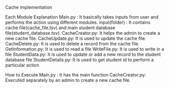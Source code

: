 Cache implementation

Each Module Explanation
  Main.py : It basically takes inputs from user and performs the action using different modules.
  input(folder) : It contains cache file(cache_file.tsv) and main student database file(student_database.tsv).
  CacheCreator.py: It helps the admin to create a new cache file.
  CacheUpdate.py: It is used to update the cache file.
  CacheDelete.py: It is used to delete a record from the cache file.
  GetInformation.py: It is used to read a file
  WriteFile.py: It is used to write in a file
  StudentData.py: It is used to update or add a new record to the student database file
  StudentDetails.py: It is used to get student id to perform a particular action

How to Execute
  Main.py : It has the main function
  CacheCreator.py: Executed separately by an admin to create a new cache file.
